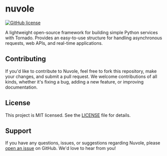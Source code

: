# nuvole
[![GitHub license](https://img.shields.io/badge/license-MIT-blue.svg)](https://github.com/cvisinoni/nuvole/blob/master/LICENSE)

A lightweight open-source framework for building simple Python services with Tornado. 
Provides an easy-to-use structure for handling asynchronous requests, web APIs, and real-time applications.

## Contributing

If you'd like to contribute to Nuvole, feel free to fork this repository, 
make your changes, and submit a pull request. 
We welcome contributions of all kinds, whether it's fixing a bug, 
adding a new feature, or improving documentation.

## License

This project is MIT licensed. See the [LICENSE](LICENSE) file for details.

## Support

If you have any questions, issues, or suggestions regarding Nuvole, 
please [open an issue](https://github.com/cvisinoni/nuvole/issues) on GitHub.
We'd love to hear from you!

